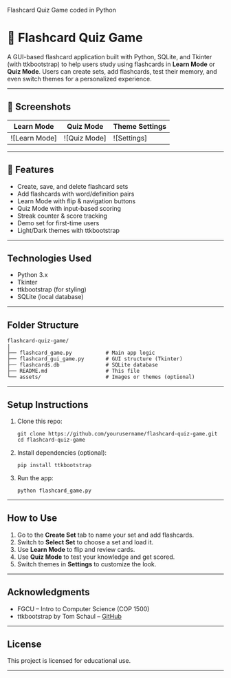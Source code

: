 Flashcard Quiz Game coded in Python
# 🧠 Flashcard Quiz Game

A GUI-based flashcard application built with Python, SQLite, and Tkinter (with ttkbootstrap) to help users study using flashcards in **Learn Mode** or **Quiz Mode**. Users can create sets, add flashcards, test their memory, and even switch themes for a personalized experience.

---

## 📸 Screenshots

| Learn Mode            | Quiz Mode             | Theme Settings         |
|-----------------------|-----------------------|------------------------|
| ![Learn Mode]         |![Quiz Mode]           | ![Settings]|


---

## 🚀 Features

- Create, save, and delete flashcard sets
- Add flashcards with word/definition pairs
- Learn Mode with flip & navigation buttons
- Quiz Mode with input-based scoring
- Streak counter & score tracking
- Demo set for first-time users
- Light/Dark themes with ttkbootstrap

---

## Technologies Used

- Python 3.x
- Tkinter
- ttkbootstrap (for styling)
- SQLite (local database)

---

## Folder Structure

```
flashcard-quiz-game/
│
├── flashcard_game.py           # Main app logic
├── flashcard_gui_game.py       # GUI structure (Tkinter)
├── flashcards.db               # SQLite database
├── README.md                   # This file
└── assets/                     # Images or themes (optional)
```

---

## Setup Instructions

1. Clone this repo:
   ```
   git clone https://github.com/yourusername/flashcard-quiz-game.git
   cd flashcard-quiz-game
   ```

2. Install dependencies (optional):
   ```
   pip install ttkbootstrap
   ```

3. Run the app:
   ```
   python flashcard_game.py
   ```

---

## How to Use

1. Go to the **Create Set** tab to name your set and add flashcards.
2. Switch to **Select Set** to choose a set and load it.
3. Use **Learn Mode** to flip and review cards.
4. Use **Quiz Mode** to test your knowledge and get scored.
5. Switch themes in **Settings** to customize the look.

---

## Acknowledgments

- FGCU – Intro to Computer Science (COP 1500)
- ttkbootstrap by Tom Schaul – [GitHub](https://github.com/israel-dryer/ttkbootstrap)

---

## License

This project is licensed for educational use.

---

